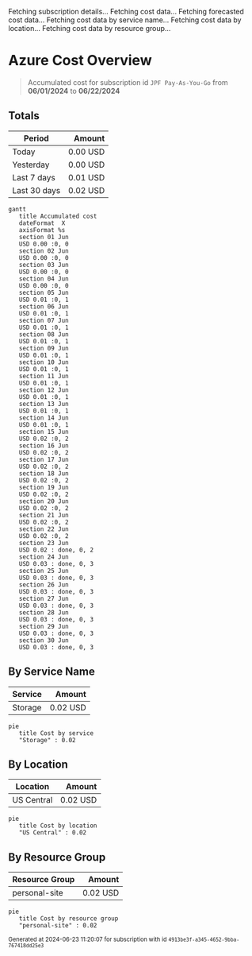 Fetching subscription details...
Fetching cost data...
Fetching forecasted cost data...
Fetching cost data by service name...
Fetching cost data by location...
Fetching cost data by resource group...
# Azure Cost Overview

> Accumulated cost for subscription id `JPF Pay-As-You-Go` from **06/01/2024** to **06/22/2024**

## Totals

|Period|Amount|
|---|---:|
|Today|0.00 USD|
|Yesterday|0.00 USD|
|Last 7 days|0.01 USD|
|Last 30 days|0.02 USD|

```mermaid
gantt
   title Accumulated cost
   dateFormat  X
   axisFormat %s
   section 01 Jun
   USD 0.00 :0, 0
   section 02 Jun
   USD 0.00 :0, 0
   section 03 Jun
   USD 0.00 :0, 0
   section 04 Jun
   USD 0.00 :0, 0
   section 05 Jun
   USD 0.01 :0, 1
   section 06 Jun
   USD 0.01 :0, 1
   section 07 Jun
   USD 0.01 :0, 1
   section 08 Jun
   USD 0.01 :0, 1
   section 09 Jun
   USD 0.01 :0, 1
   section 10 Jun
   USD 0.01 :0, 1
   section 11 Jun
   USD 0.01 :0, 1
   section 12 Jun
   USD 0.01 :0, 1
   section 13 Jun
   USD 0.01 :0, 1
   section 14 Jun
   USD 0.01 :0, 1
   section 15 Jun
   USD 0.02 :0, 2
   section 16 Jun
   USD 0.02 :0, 2
   section 17 Jun
   USD 0.02 :0, 2
   section 18 Jun
   USD 0.02 :0, 2
   section 19 Jun
   USD 0.02 :0, 2
   section 20 Jun
   USD 0.02 :0, 2
   section 21 Jun
   USD 0.02 :0, 2
   section 22 Jun
   USD 0.02 :0, 2
   section 23 Jun
   USD 0.02 : done, 0, 2
   section 24 Jun
   USD 0.03 : done, 0, 3
   section 25 Jun
   USD 0.03 : done, 0, 3
   section 26 Jun
   USD 0.03 : done, 0, 3
   section 27 Jun
   USD 0.03 : done, 0, 3
   section 28 Jun
   USD 0.03 : done, 0, 3
   section 29 Jun
   USD 0.03 : done, 0, 3
   section 30 Jun
   USD 0.03 : done, 0, 3
```

## By Service Name

|Service|Amount|
|---|---:|
|Storage|0.02 USD|

```mermaid
pie
   title Cost by service
   "Storage" : 0.02
```

## By Location

|Location|Amount|
|---|---:|
|US Central|0.02 USD|

```mermaid
pie
   title Cost by location
   "US Central" : 0.02
```

## By Resource Group

|Resource Group|Amount|
|---|---:|
|personal-site|0.02 USD|

```mermaid
pie
   title Cost by resource group
   "personal-site" : 0.02
```

<sup>Generated at 2024-06-23 11:20:07 for subscription with id `4913be3f-a345-4652-9bba-767418dd25e3`</sup>
